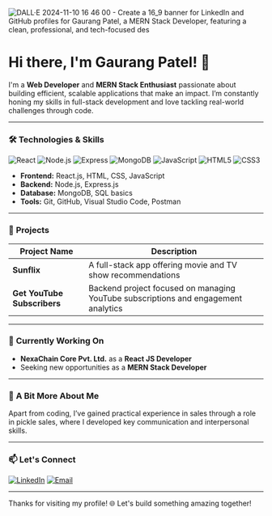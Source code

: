 
![DALL·E 2024-11-10 16 46 00 - Create a 16_9 banner for LinkedIn and GitHub profiles for Gaurang Patel, a MERN Stack Developer, featuring a clean, professional, and tech-focused des](https://github.com/user-attachments/assets/5bc0b9d9-338f-49c6-89ec-f3a67f8ffbe1)


# Hi there, I'm Gaurang Patel! 👋

I'm a **Web Developer** and **MERN Stack Enthusiast** passionate about building efficient, scalable applications that make an impact. I’m constantly honing my skills in full-stack development and love tackling real-world challenges through code.

---

### 🛠️ **Technologies & Skills**

![React](https://img.shields.io/badge/-React-61DAFB?logo=react&logoColor=white&style=flat-square) 
![Node.js](https://img.shields.io/badge/-Node.js-339933?logo=node.js&logoColor=white&style=flat-square) 
![Express](https://img.shields.io/badge/-Express.js-000000?logo=express&logoColor=white&style=flat-square)
![MongoDB](https://img.shields.io/badge/-MongoDB-47A248?logo=mongodb&logoColor=white&style=flat-square)
![JavaScript](https://img.shields.io/badge/-JavaScript-F7DF1E?logo=javascript&logoColor=black&style=flat-square) 
![HTML5](https://img.shields.io/badge/-HTML5-E34F26?logo=html5&logoColor=white&style=flat-square) 
![CSS3](https://img.shields.io/badge/-CSS3-1572B6?logo=css3&logoColor=white&style=flat-square)

- **Frontend:** React.js, HTML, CSS, JavaScript
- **Backend:** Node.js, Express.js
- **Database:** MongoDB, SQL basics
- **Tools:** Git, GitHub, Visual Studio Code, Postman

---

### 🌟 **Projects**

| Project Name                 | Description                                                                          |
|------------------------------|--------------------------------------------------------------------------------------|
| **Sunflix**                  | A full-stack app offering movie and TV show recommendations                          |
| **Get YouTube Subscribers**  | Backend project focused on managing YouTube subscriptions and engagement analytics   |

---

### 🚀 **Currently Working On**

- **NexaChain Core Pvt. Ltd.** as a **React JS Developer**
- Seeking new opportunities as a **MERN Stack Developer**

---

### 🌱 **A Bit More About Me**

Apart from coding, I’ve gained practical experience in sales through a role in pickle sales, where I developed key communication and interpersonal skills.

---

### 📫 **Let's Connect**

[![LinkedIn](https://img.shields.io/badge/-LinkedIn-0A66C2?logo=linkedin&logoColor=white&style=for-the-badge)]([https://linkedin.com/in/yourprofile](https://www.linkedin.com/in/gaurang-patel-8164492a3/))
[![Email](https://img.shields.io/badge/-Email-EA4335?logo=gmail&logoColor=white&style=for-the-badge)](mailto:gaurangp69@gmail.com)

---

Thanks for visiting my profile! 🌐 Let's build something amazing together!
